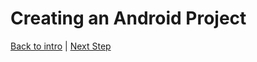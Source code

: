 # Creating an Android Project
[Back to intro](https://github.com/KCErb/hello-ruboto/blob/master/lessons/Lesson1/Lesson1-intro.md) | 
[Next Step](https://github.com/KCErb/hello-ruboto/blob/master/lessons/Lesson1/lesson1-2.md)
